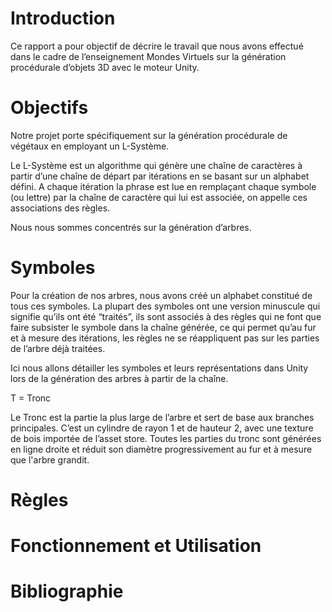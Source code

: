 # Introduction
Ce rapport a pour objectif de décrire le travail que nous avons effectué dans le cadre de l’enseignement Mondes Virtuels sur la génération procédurale d’objets 3D avec le moteur Unity.
# Objectifs
Notre projet porte spécifiquement sur la génération procédurale de végétaux en employant un L-Système.

Le L-Système est un algorithme qui génère une chaîne de caractères à partir d’une chaîne de départ par itérations en se basant sur un alphabet défini. A chaque itération la phrase est lue en remplaçant chaque symbole (ou lettre) par la chaîne de caractère qui lui est associée, on appelle ces associations des règles.

Nous nous sommes concentrés sur la génération d’arbres.

# Symboles
Pour la création de nos arbres, nous avons créé un alphabet constitué de tous ces symboles. La plupart des symboles ont une version minuscule qui signifie qu’ils ont été “traités”, ils sont associés à des règles qui ne font que faire subsister le symbole dans la chaîne générée, ce qui permet qu’au fur et à mesure des itérations, les règles ne se réappliquent pas sur les parties de l’arbre déjà traitées.

Ici nous allons détailler les symboles et leurs représentations dans Unity lors de la génération des arbres à partir de la chaîne.

T = Tronc 

Le Tronc est la partie la plus large de l’arbre et sert de base aux branches principales.
C’est un cylindre de rayon 1 et de hauteur 2, avec une texture de bois importée de l’asset store. Toutes les parties du tronc sont générées en ligne droite et réduit son diamètre progressivement au fur et à mesure que l'arbre grandit.

# Règles
# Fonctionnement et Utilisation
# Bibliographie
